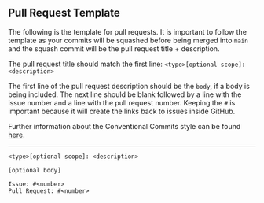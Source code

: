 ## Pull Request Template

The following is the template for pull requests. It is important to follow the
template as your commits will be squashed before being merged into `main` and the
squash commit will be the pull request title + description.

The pull request title should match the first line: `<type>[optional scope]: <description>`

The first line of the pull request description should be the `body`, if a body is
being included. The next line should be blank followed by a line with the issue number and
a line with the pull request number. Keeping the `#` is important because it will
create the links back to issues inside GitHub.

Further information about the Conventional Commits style can be found [here](https://www.conventionalcommits.org/en/v1.0.0/).

---

```
<type>[optional scope]: <description>

[optional body]

Issue: #<number>
Pull Request: #<number>
```
